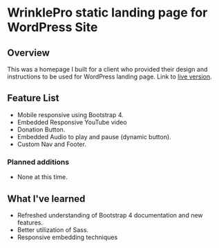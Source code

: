 # WrinklePro static landing page for WordPress Site
## Overview
This was a homepage I built for a client who provided their design and instructions to be used for WordPress landing page.
Link to [live version](https://wrinklepro.com).

## Feature List
  * Mobile responsive using Bootstrap 4.
  * Embedded Responsive YouTube video
  * Donation Button.
  * Embedded Audio to play and pause (dynamic button).
  * Custom Nav and Footer.

### Planned additions
  * None at this time.

## What I've learned
  * Refreshed understanding of Bootstrap 4 documentation and new features.
  * Better utilization of Sass.
  * Responsive embedding techniques
